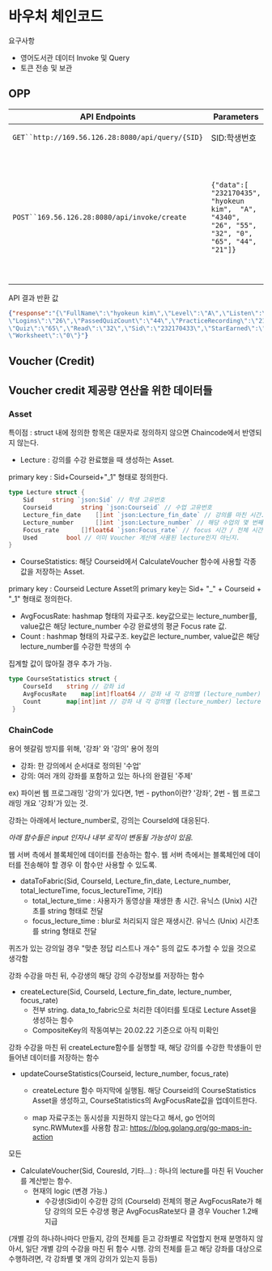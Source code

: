 # 바우처 체인코드

요구사항
- 영어도서관 데이터 Invoke 및 Query
- 토큰 전송 및 보관

## OPP

|API Endpoints|Parameters|Description|
|---|---|--|
|`GET``http://169.56.126.28:8080/api/query/{SID}`|SID:학생번호|학생의 정보를 불러옵니다.|
|`POST``169.56.126.28:8080/api/invoke/create`|`{"data":[ "232170435",  "hyokeun kim",  "A",  "4340", "26", "55", "32", "0", "65", "44", "21"]}`| 학생의 학습 정보를 등록 및 업데트 합니다. `Sid: "232170431", FullName: "hyokeun kim", Level: "A", StarEarned: "4340", Logins: "26", Listen: "55", Read: "32", Worksheet: "0", Quiz: "65", PassedQuizCount: "44", PracticeRecording: "21"`|

API 결과 반환 값

``` json
{"response":"{\"FullName\":\"hyokeun kim\",\"Level\":\"A\",\"Listen\":\"55\" 
\"Logins\":\"26\",\"PassedQuizCount\":\"44\",\"PracticeRecording\":\"21\",
\"Quiz\":\"65\",\"Read\":\"32\",\"Sid\":\"232170433\",\"StarEarned\":\"4340\",
\"Worksheet\":\"0\"}"}
```

## Voucher (Credit)



## Voucher credit 제공량 연산을 위한 데이터들

### Asset

특이점 : struct 내에 정의한 항목은 대문자로 정의하지 않으면 Chaincode에서 반영되지 않는다.

- Lecture : 강의를 수강 완료했을 때 생성하는 Asset.

primary key : Sid+Courseid+"_1" 형태로 정의한다.

```go
type Lecture struct {
    Sid		string `json:Sid` // 학생 고유번호
	Courseid		string `json:Courseid` // 수업 고유번호
	Lecture_fin_date	[]int `json:Lecture_fin_date` // 강의를 마친 시간. unix timestamp
	Lecture_number		[]int `json:Lecture_number` // 해당 수업의 몇 번째 강의를 들었는지
	Focus_rate		[]float64 `json:Focus_rate` // focus 시간 / 전체 시간 비율
	Used		bool // 이미 Voucher 계산에 사용된 lecture인지 아닌지.
}
```

- CourseStatistics: 해당 Courseid에서 CalculateVoucher 함수에 사용할 각종 값을 저장하는 Asset.

primary key : Courseid
Lecture Asset의 primary key는 Sid+ "\_" + Courseid + "\_1" 형태로 정의한다.


* AvgFocusRate: hashmap 형태의 자료구조. key값으로는 lecture_number를, value값은 해당 lecture_number 수강 완료생의 평균 Focus rate 값.
* Count : hashmap 형태의 자료구조. key값은 lecture_number, value값은 해당 lecture_number를 수강한 학생의 수

집계할 값이 많아질 경우 추가 가능.

```go
type CourseStatistics struct {
	CourseId	string // 강좌 id
	AvgFocusRate	map[int]float64 // 강좌 내 각 강의별 (lecture_number) 모든 수강생의 Focus Rate 평균값
	Count		map[int]int // 강좌 내 각 강의별 (lecture_number) lecture 개수
 }
```


### ChainCode

용어 헷갈림 방지를 위해, '강좌' 와 '강의' 용어 정의
* 강좌: 한 강의에서 순서대로 정의된 '수업'
* 강의: 여러 개의 강좌를 포함하고 있는 하나의 완결된 '주제'

ex) 파이썬 웹 프로그래밍 '강의'가 있다면, 1번 - python이란? '강좌', 2번 - 웹 프로그래밍 개요 '강좌'가 있는 것.

강좌는 아래에서 lecture_number로, 강의는 CourseId에 대응된다.

*아래 함수들은 input 인자나 내부 로직이 변동될 가능성이 있음.*


웹 서버 측에서 블록체인에 데이터를 전송하는 함수. 웹 서버 측에서는 블록체인에 데이터를 전송해야 할 경우 이 함수만 사용할 수 있도록.
- dataToFabric(Sid, CourseId, Lecture_fin_date, Lecture_number, total_lectureTime, focus_lectureTime, 기타)
	* total_lecture_time : 사용자가 동영상을 재생한 총 시간. 유닉스 (Unix) 시간초를 string 형태로 전달
	* focus_lecture_time : blur로 처리되지 않은 재생시간. 유닉스 (Unix) 시간초를 string 형태로 전달

퀴즈가 있는 강의일 경우 "맞춘 정답 리스트나 개수" 등의 값도 추가할 수 있을 것으로 생각함

강좌 수강을 마친 뒤, 수강생의 해당 강의 수강정보를 저장하는 함수
- createLecture(Sid, CourseId, Lecture_fin_date, lecture_number, focus_rate)
	* 전부 string. data_to_fabric으로 처리한 데이터를 토대로 Lecture Asset을 생성하는 함수
	* CompositeKey의 작동여부는 20.02.22 기준으로 아직 미확인
	

강좌 수강을 마친 뒤 createLecture함수를 실행할 때, 해당 강의를 수강한 학생들이 만들어낸 데이터를 저장하는 함수
- updateCourseStatistics(Courseid, lecture_number, focus_rate)
	* createLecture 함수 마지막에 실행됨. 해당 Courseid의 CourseStatistics Asset을 생성하고, CourseStatistics의 AvgFocusRate값을 업데이트한다.

	* map 자료구조는 동시성을 지원하지 않는다고 해서, go 언어의 sync.RWMutex를 사용함
	참고: https://blog.golang.org/go-maps-in-action
	
모든
- CalculateVoucher(Sid, CouresId, 기타...) : 하나의 lecture를 마친 뒤 Voucher를 계산받는 함수.
	* 현재의 logic (변경 가능.)
		-	수강생(Sid)이 수강한 강의 (CourseId) 전체의 평균 AvgFocusRate가 해당 강의의 모든 수강생 평균 AvgFocusRate보다 클 경우 Voucher 1.2배 지급


(개별 강의 하나하나마다 만들지, 강의 전체를 듣고 강좌별로 작업할지 현재 분명하지 않아서, 일단 개별 강의 수강을 마친 뒤 함수 시행. 강의 전체를 듣고 해당 강좌를 대상으로 수행하려면, 각 강좌별 몇 개의 강의가 있는지 등등)